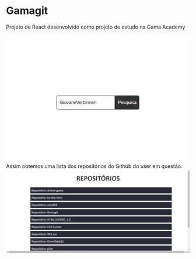 # Gamagit
Projeto de React desenvolvido como projeto de estudo na Gama Academy

![](exemplos/home.png)
Assim obtemos uma lista dos repositórios do Github do user em questão.
![](exemplos/repo.png)
